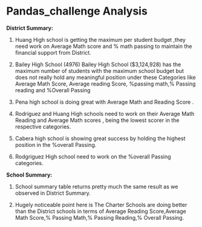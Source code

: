 # Pandas_challenge Analysis

**District Summary:**

1. Huang High school is getting the maximum per student budget ,they need work on Average Math  score  and % math passing to maintain the financial support from District.

2. Bailey High School (4976) Bailey High School ($3,124,928) has the maximum number of students with the maximum school budget but does not really hold any meaningful position under these Categories like  Average Math Score, Average reading Score, %passing math,% Passing reading and %Overall  Passing

3. Pena high school is doing great with Average Math and  Reading Score .

4. Rodriguez and Huang High schools need to work on their Average Math Reading and Average Math scores , being the lowest scorer in the respective categories.


5. Cabera high school is showing  great success by holding the highest position  in the %overall  Passing.
6. Rodgriguez High school need to work on the %overall Passing categories. 



**School Summary:**
1. School summary table returns pretty much the same result as we observed in District Summary.


2. Hugely noticeable   point here is The  Charter Schools are doing better than the District schools in terms of  Average Reading Score,Average Math Score,% Passing Math,% Passing Reading,% Overall Passing.
